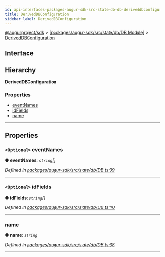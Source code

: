 ```yaml
---
id: api-interfaces-packages-augur-sdk-src-state-db-db-deriveddbconfiguration
title: DerivedDBConfiguration
sidebar_label: DerivedDBConfiguration
---
```


[@augurproject/sdk](api-readme.md) > [[packages/augur-sdk/src/state/db/DB Module]](api-modules-packages-augur-sdk-src-state-db-db-module.md) > [DerivedDBConfiguration](api-interfaces-packages-augur-sdk-src-state-db-db-deriveddbconfiguration.md)

## Interface

## Hierarchy

**DerivedDBConfiguration**

### Properties

* [eventNames](api-interfaces-packages-augur-sdk-src-state-db-db-deriveddbconfiguration.md#eventnames)
* [idFields](api-interfaces-packages-augur-sdk-src-state-db-db-deriveddbconfiguration.md#idfields)
* [name](api-interfaces-packages-augur-sdk-src-state-db-db-deriveddbconfiguration.md#name)

---

## Properties

<a id="eventnames"></a>

### `<Optional>` eventNames

**● eventNames**: *`string`[]*

*Defined in [packages/augur-sdk/src/state/db/DB.ts:39](https://github.com/AugurProject/augur/blob/bae2172ca0/packages/augur-sdk/src/state/db/DB.ts#L39)*

___
<a id="idfields"></a>

### `<Optional>` idFields

**● idFields**: *`string`[]*

*Defined in [packages/augur-sdk/src/state/db/DB.ts:40](https://github.com/AugurProject/augur/blob/bae2172ca0/packages/augur-sdk/src/state/db/DB.ts#L40)*

___
<a id="name"></a>

###  name

**● name**: *`string`*

*Defined in [packages/augur-sdk/src/state/db/DB.ts:38](https://github.com/AugurProject/augur/blob/bae2172ca0/packages/augur-sdk/src/state/db/DB.ts#L38)*

___

